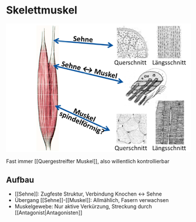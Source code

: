 # Skelettmuskel

![](attachments/Skelettmuskel.png)

Fast immer [[Quergestreifter Muskel]], also willentlich kontrollierbar

## Aufbau

- [[Sehne]]: Zugfeste Struktur, Verbindung Knochen <-> Sehne
- Übergang [[Sehne]]-[[Muskel]]: Allmählich, Fasern verwachsen
- Muskelgewebe: Nur aktive Verkürzung, Streckung durch [[Antagonist|Antagonisten]]
